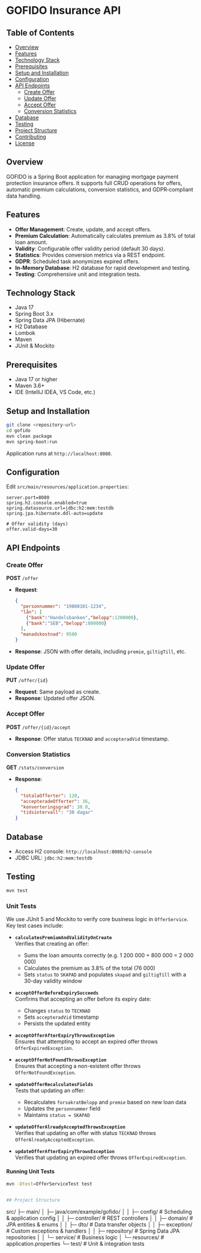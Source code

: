 # GOFIDO Insurance API

## Table of Contents
- [Overview](#overview)
- [Features](#features)
- [Technology Stack](#technology-stack)
- [Prerequisites](#prerequisites)
- [Setup and Installation](#setup-and-installation)
- [Configuration](#configuration)
- [API Endpoints](#api-endpoints)
  - [Create Offer](#create-offer)
  - [Update Offer](#update-offer)
  - [Accept Offer](#accept-offer)
  - [Conversion Statistics](#conversion-statistics)
- [Database](#database)
- [Testing](#testing)
- [Project Structure](#project-structure)
- [Contributing](#contributing)
- [License](#license)

## Overview
GOFIDO is a Spring Boot application for managing mortgage payment protection insurance offers. It supports full CRUD operations for offers, automatic premium calculations, conversion statistics, and GDPR‑compliant data handling.

## Features
- **Offer Management**: Create, update, and accept offers.
- **Premium Calculation**: Automatically calculates premium as 3.8% of total loan amount.
- **Validity**: Configurable offer validity period (default 30 days).
- **Statistics**: Provides conversion metrics via a REST endpoint.
- **GDPR**: Scheduled task anonymizes expired offers.
- **In-Memory Database**: H2 database for rapid development and testing.
- **Testing**: Comprehensive unit and integration tests.

## Technology Stack
- Java 17
- Spring Boot 3.x
- Spring Data JPA (Hibernate)
- H2 Database
- Lombok
- Maven
- JUnit & Mockito

## Prerequisites
- Java 17 or higher
- Maven 3.6+
- IDE (IntelliJ IDEA, VS Code, etc.)

## Setup and Installation
```bash
git clone <repository-url>
cd gofido
mvn clean package
mvn spring-boot:run
```
Application runs at `http://localhost:8080`.

## Configuration
Edit `src/main/resources/application.properties`:
```properties
server.port=8080
spring.h2.console.enabled=true
spring.datasource.url=jdbc:h2:mem:testdb
spring.jpa.hibernate.ddl-auto=update

# Offer validity (days)
offer.valid-days=30
```

## API Endpoints

### Create Offer
**POST** `/offer`
- **Request**:
  ```json
  {
    "personnummer": "19800101-1234",
    "lån": [
      {"bank":"Handelsbanken","belopp":1200000},
      {"bank":"SEB","belopp":800000}
    ],
    "manadskostnad": 9500
  }
  ```
- **Response**: JSON with offer details, including `premie`, `giltigTill`, etc.

### Update Offer
**PUT** `/offer/{id}`
- **Request**: Same payload as create.
- **Response**: Updated offer JSON.

### Accept Offer
**POST** `/offer/{id}/accept`
- **Response**: Offer status `TECKNAD` and `accepteradVid` timestamp.

### Conversion Statistics
**GET** `/stats/conversion`
- **Response**:
  ```json
  {
    "totalaOfferter": 120,
    "accepteradeOfferter": 36,
    "konverteringsgrad": 30.0,
    "tidsintervall": "30 dagar"
  }
  ```

## Database
- Access H2 console: `http://localhost:8080/h2-console`
- JDBC URL: `jdbc:h2:mem:testdb`

## Testing
```bash
mvn test
```

### Unit Tests

We use JUnit 5 and Mockito to verify core business logic in `OfferService`. Key test cases include:

- **`calculatesPremiumAndValidityOnCreate`**  
  Verifies that creating an offer:
  - Sums the loan amounts correctly (e.g. 1 200 000 + 800 000 = 2 000 000)  
  - Calculates the premium as 3.8% of the total (76 000)  
  - Sets `status` to `SKAPAD` and populates `skapad` and `giltigTill` with a 30-day validity window  

- **`acceptOfferBeforeExpirySucceeds`**  
  Confirms that accepting an offer before its expiry date:
  - Changes `status` to `TECKNAD`  
  - Sets `accepteradVid` timestamp  
  - Persists the updated entity  

- **`acceptOfferAfterExpiryThrowsException`**  
  Ensures that attempting to accept an expired offer throws `OfferExpiredException`.

- **`acceptOfferNotFoundThrowsException`**  
  Ensures that accepting a non-existent offer throws `OfferNotFoundException`.

- **`updateOfferRecalculatesFields`**  
  Tests that updating an offer:
  - Recalculates `forsakratBelopp` and `premie` based on new loan data  
  - Updates the `personnummer` field  
  - Maintains `status = SKAPAD`  

- **`updateOfferAlreadyAcceptedThrowsException`**  
  Verifies that updating an offer with status `TECKNAD` throws `OfferAlreadyAcceptedException`.

- **`updateOfferAfterExpiryThrowsException`**  
  Verifies that updating an expired offer throws `OfferExpiredException`.

#### Running Unit Tests

```bash
mvn -Dtest=OfferServiceTest test


## Project Structure
```
src/
 ├─ main/
 │   ├─ java/com/example/gofido/
 │   │    ├─ config/          # Scheduling & application config
 │   │    ├─ controller/      # REST controllers
 │   │    ├─ domain/          # JPA entities & enums
 │   │    ├─ dto/             # Data transfer objects
 │   │    ├─ exception/       # Custom exceptions & handlers
 │   │    ├─ repository/      # Spring Data JPA repositories
 │   │    └─ service/         # Business logic
 │   └─ resources/            # application.properties
 └─ test/                     # Unit & integration tests
```
